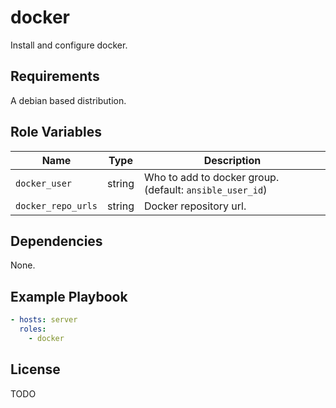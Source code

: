# docker
Install and configure docker.

## Requirements
A debian based distribution.

## Role Variables
| Name               | Type   | Description                                                        |
|--------------------|--------|--------------------------------------------------------------------|
| `docker_user`         | string    | Who to add to docker group. (default: `ansible_user_id`) |
| `docker_repo_urls` | string | Docker repository url.   |

## Dependencies
None.

## Example Playbook
```yaml
- hosts: server
  roles:
    - docker
```

## License
TODO
